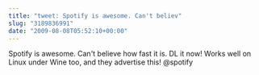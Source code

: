 ```yaml
---
title: "tweet: Spotify is awesome. Can't believ"
slug: "3189836991"
date: "2009-08-08T05:52:10+00:00"
---
```

Spotify is awesome. Can't believe how fast it is. DL it now! Works well on Linux under Wine too, and they advertise this! @spotify